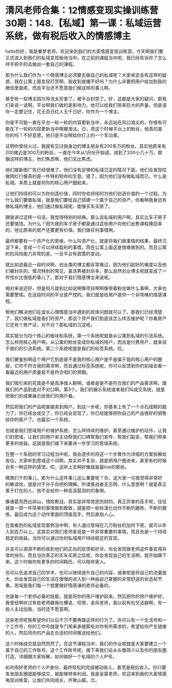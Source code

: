 # 清风老师合集：12情感变现实操训练营30期：148.【私域】第一课：私域运营系统，做有税后收入的情感博主

hello你好，我是秦梦老师，欢迎来到我们的大麦情感变现训练营。今天啊我们要正式进入到我们的私域变现板块当中。在之前的课程当中呢，我已经告诉你了怎么样手把手的去做出一套自己的课程。

那为什么我们作为一个情感博主必须要去做自己的私域呢？大家肯定会有这样的疑惑，我在公寓上面变现打赏啊，我收到直播不好吗？为什么非要把用户给加到我的微信里面呢，而且平台还不愿意我们做这样的事儿啊。

甚至有一些博主因为导流太厉害了，被平台封禁了。好，这都是大家的疑问，那我们来说一说啊，平台啊我们做的是影响力。他可以给我们带来巨大的声量，但是请你一定要记住，花无百日红人无千日好，你作为一个博主。

你是不可能一直在平台一轮一轮的内容更新当中，永远站在风口浪尖的，你很有可能在下一轮的内容更新当中啊被淘汰。😊，而这个时候平台上的粉丝，他真的是你的吗？不好意思，他只是平台啊给你打上的一个军功章。

证明你曾经火过。我就有见过我身边的博主朋友有200多万的粉丝。其实他原来有200接近是300万的粉丝，一直在今年从1月份开始调，调到了200小几十万。那像这样的博主，他们焦虑嘛，他们无比焦虑。

他们接新图广告已经很难了。他们没有足够的私域沉淀的情况下面，他们会发现哎做网红行像真的是一件特别短命的生意。错了。因为他们没有做私域而已。什么是私域，本质上就是将你的核心用户圈起来。

让他们持续的可以为你创造价值，同时你也持续的为他们创造价值的一个过程。为什么我们要做私域，就是我们要给自己搭建一个属于自己的资产。你看啊我身边有做私域的博主，他们通过做私域呢，能够买车买房了。

跟我讲过这样一句话，我觉得特别的经典。那么说私域的用户啊，其实比车子房子还要值钱。为什么？因为我的车子房子都是通过这些用户向他们出售课程换回来的，他比原来的房产还要更有价值。我们做任何事情啊。

最终都要有一个资产化的思维，什么叫资产化，就是将我们做事情的结果，最终沉淀下来，变成一个可以持续盈利的事情，而在公寓上面这是很难做到的。而且公寓的抗风险能力非常的差。一旦平台有政策的变动。

就比如说最近一段时间啊，创业类的博主都非常难过。因为他们起好的难度以及他们被封杀的。情况特别的常见，喜浩男被封杀多，那么自然创业博主呢就变成了一件性价比很低的事儿了。那对于我们情感博主来说呢。

相对来说还好，但是但凡提到比如说啊像项目啊啊像带着粉丝做什么事啊，大家也需要警惕。在这段时间的平台是严控的。我们就是给用户提供一个非常棒的情感课程。

帮他们解决他们在成长心理情感当中遇到的具体问题就可以了。那我们已经清楚了，我们做私域是我们的资产，那这个资产我们到底该怎么样去维护呢？你看房产它还有个房产证，对不对？那私域的沉淀呢。

其实就分为四个核心的板块和系统，第一个系统呢就是从公寓到私域的引流系统。怎么样把核心用户啊，从公寓的粉丝变成你私域的用户，而且是付费用户，就来自于我们的引流系统。第二个系统呢就是我们的标签系统。哎。

我们要鉴别啊这个用户它到底是不是我的核心用户是不是属于我的核心用户的圈层，它符不符合我的需求啊，而且通过标签系统呢，你可以反馈到你的前端去看一看最近的用户质量是不是符合咱们的预期。

我们吸引来的究竟是不是高净值人群啊，或者是是不是符合我们的产品需求啊，跟我们的产品到底对不对口啊。第3个。我们的展示系统或者我们叫成交系统，就是把我们的成果展示给我们的用户看。

然后把我们的产品呢直接卖到用户。到这一步呢，你基本上有了一个点石成精的能力了。你已经会成交了，你已经会变现了。你已经能够把你自己的产品很好的销售给你的客户了。也最后一个系统。

也就是我们思域用户的维护系统，怎么样持续的维护。甚至通过维护的动作，让我们的思域，让我们的用户来主动帮我们口碑帮我们宣传，帮我们裂变，帮我们带来更多的收益。这就是我们接下来要进一步学习的思域系统。

在整一个系统的学习过程当中呢，我会逐步的将这一个步骤作为详细的方案拆解给各位。大家听到思域这个词啊，其实并不复杂，就是把用户圈进来，甚至有的时候会有一种这样的感觉。哎，这听上去啊好像就是最low的那些。

微商们干的事儿，那为什么这件事儿这么重要呢？😡，送大家一句我觉得非常好的解读哈，就是对于孙子兵吧的理解。所谓善战者无志明，什么意思啊？就是真正善于打仗的人，他不会给你一种高深莫测的印象啊。

像诸葛亮西出祁山，惜败欺战，其实是非常劳民伤财的。真正厉害的高手呢，往往就是一把一件简单的事情做到极致，就是把一些标准化动作不断的磨练，不断的磨练，最后成为这个动作里面的顶级高手，然后直指人心。

在我看到的私域变现案例当中啊，有人通过思域在几万粉丝的加持下呢，就可以年入到百万以上。这其实对我们老师来说是一件非常重要的事情，而且也是一个持续稳定的收益。当你可以通过你的私域用户持续稳定的变现。

并且可以源源不断的收到他们的正向的反馈和好评。你会发现做老师这件事变得非常的快乐。而且当你真正的买车买房之后呢，你会发现自己的生活啊，就开始静下来。这个时候你有更多的时间精历，可以陪伴家人。

也可以去追求自己的学术，也可以继续提升自己的内容，或者呢是将自己的流量放大，你会发现自己的生活在慢慢的进入到一种由自己掌握的非常舒适的状态和节奏。思域是我们每一个想要做好情感课的老师必备的。

也是每一个老师必备的技能，就是将你的用户维护起来。然后把你的用户维护好。我曾经啊听过有些老师跟我吐槽说，哎呀，金风老师，我以前有社交洁癖啊，有一些人主动加我，当时还不愿意啊。

这些老师呢我希望你们以后千万不要再做这样的行为了。你可以有一个生活号和一个工作号，你的工作号就是专门用来承接那些对你有所需求的，希望给你产生链接的人，然后将你的产品在合适的时间推送给他们。

这个时候成交就自然而然了。在这节课程当中，我们的作业呢就是大家要建立一个属于自己的工作账号。这个工作账号呢，接下来我们会从头像简介以及你的朋友圈打造，详细跟大家拆解，如何做好一个私域的个人IP号。

如何用好老师的个人IP身份，最终轻松的完成被动收入，甚至是税后收入。你只要发发朋友圈就能够成交，就能够带来利润。我是金蒙老师，欢迎来到我的大麦情感电现训练营，让我们共同成长，齐聚山巅。😊。


